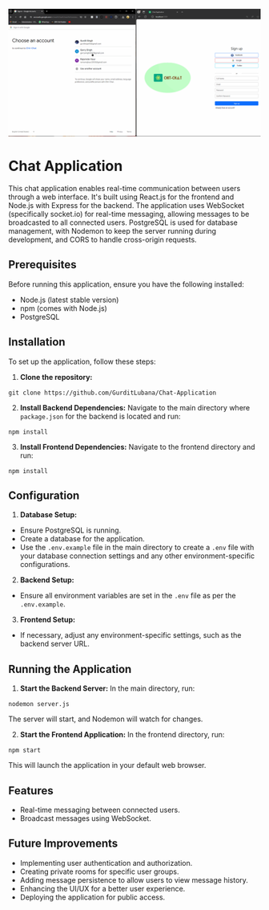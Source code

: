 ![](demo1.gif)


# Chat Application

This chat application enables real-time communication between users through a web interface. It's built using React.js for the frontend and Node.js with Express for the backend. The application uses WebSocket (specifically socket.io) for real-time messaging, allowing messages to be broadcasted to all connected users. PostgreSQL is used for database management, with Nodemon to keep the server running during development, and CORS to handle cross-origin requests.

## Prerequisites

Before running this application, ensure you have the following installed:

- Node.js (latest stable version)
- npm (comes with Node.js)
- PostgreSQL

## Installation

To set up the application, follow these steps:

1. **Clone the repository:**
```
git clone https://github.com/GurditLubana/Chat-Application

```

2. **Install Backend Dependencies:**
Navigate to the main directory where `package.json` for the backend is located and run:
```
npm install
```

3. **Install Frontend Dependencies:**
Navigate to the frontend directory and run:

```
npm install
```
## Configuration

1. **Database Setup:**
- Ensure PostgreSQL is running.
- Create a database for the application.
- Use the `.env.example` file in the main directory to create a `.env` file with your database connection settings and any other environment-specific configurations.

2. **Backend Setup:**
- Ensure all environment variables are set in the `.env` file as per the `.env.example`.

3. **Frontend Setup:**
- If necessary, adjust any environment-specific settings, such as the backend server URL.

## Running the Application

1. **Start the Backend Server:**
In the main directory, run:
```
nodemon server.js
```
The server will start, and Nodemon will watch for changes.

2. **Start the Frontend Application:**
In the frontend directory, run:
```
npm start
```
This will launch the application in your default web browser.

## Features

- Real-time messaging between connected users.
- Broadcast messages using WebSocket.

## Future Improvements

- Implementing user authentication and authorization.
- Creating private rooms for specific user groups.
- Adding message persistence to allow users to view message history.
- Enhancing the UI/UX for a better user experience.
- Deploying the application for public access.
